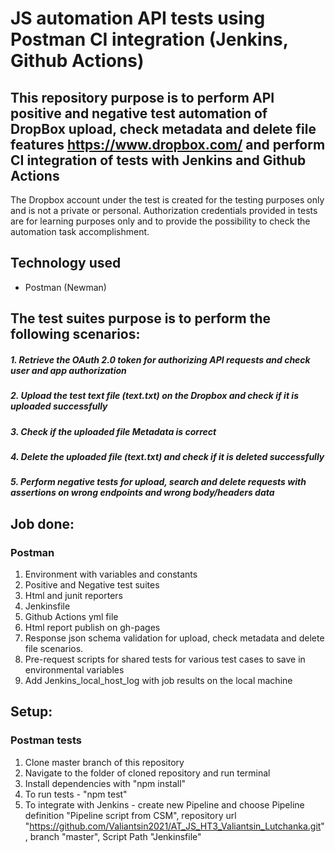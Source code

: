# JS automation API tests using Postman CI integration (Jenkins, Github Actions)

## This repository purpose is to perform API positive and negative test automation of DropBox upload, check metadata and delete file features https://www.dropbox.com/ and perform CI integration of tests with Jenkins and Github Actions

The Dropbox account under the test is created for the testing purposes only and is not a private or personal. Authorization credentials provided in tests are for learning purposes only and to provide the possibility to check the automation task accomplishment.

## Technology used

- Postman (Newman)

## The test suites purpose is to perform the following scenarios:

##### 1. Retrieve the OAuth 2.0 token for authorizing API requests and check user and app authorization
##### 2. Upload the test text file (text.txt) on the Dropbox and check if it is uploaded successfully
##### 3. Check if the uploaded file Metadata is correct
##### 4. Delete the uploaded file (text.txt) and check if it is deleted successfully
##### 5. Perform negative tests for upload, search and delete requests with assertions on wrong endpoints and wrong body/headers data

## Job done:
    
### Postman

1.  Environment with variables and constants
2.  Positive and Negative test suites
3.  Html and junit reporters
4.  Jenkinsfile
5.  Github Actions yml file
6.  Html report publish on gh-pages
7.  Response json schema validation for upload, check metadata and delete file scenarios.
8.  Pre-request scripts for shared tests for various test cases to save in environmental variables
9.  Add Jenkins_local_host_log with job results on the local machine

## Setup:

### Postman tests

1. Clone master branch of this repository
2. Navigate to the folder of cloned repository and run terminal 
3. Install dependencies with "npm install"
4. To run tests - "npm test"
5. To integrate with Jenkins - create new Pipeline and choose Pipeline definition "Pipeline script from CSM", repository url "https://github.com/Valiantsin2021/AT_JS_HT3_Valiantsin_Lutchanka.git", branch "master", Script Path "Jenkinsfile"